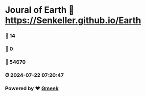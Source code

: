 # Joural of Earth :link: https://Senkeller.github.io/Earth 
### :page_facing_up: [14](https://Senkeller.github.io/Earth/tag.html) 
### :speech_balloon: 0 
### :hibiscus: 54670 
### :alarm_clock: 2024-07-22 07:20:47 
### Powered by :heart: [Gmeek](https://github.com/Meekdai/Gmeek)

